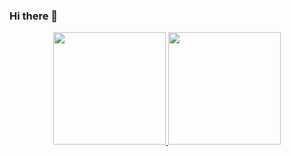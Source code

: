 ### Hi there 👋

<div align="center">
  <a href="https://github.com/gabrielNetto94">
  <img height="180em" src="https://github-readme-stats.vercel.app/api?username=gabrielNetto94&show_icons=true&theme=dracula&include_all_commits=true&count_private=true"/>
  <img height="180em" src="https://github-readme-stats.vercel.app/api/top-langs/?username=gabrielNetto94&layout=compact&langs_count=7&theme=dracula"/>
</div>


